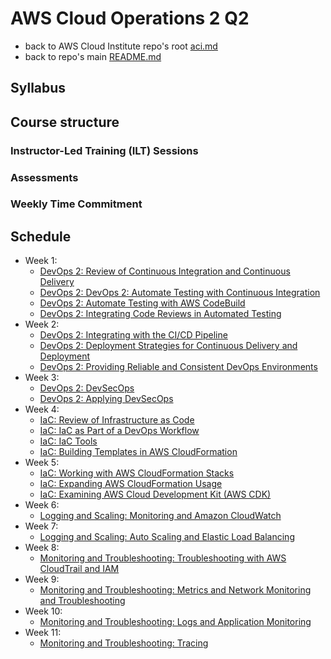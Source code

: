# AWS Cloud Operations 2 Q2

* back to AWS Cloud Institute repo's root [aci.md](../aci.md)
* back to repo's main [README.md](../../../README.md)

## Syllabus

## Course structure

### Instructor-Led Training (ILT) Sessions

### Assessments

### Weekly Time Commitment

## Schedule

* Week 1:
  * [DevOps 2: Review of Continuous Integration and Continuous Delivery](./W010DevOps2CICD.md)
  * [DevOps 2: DevOps 2: Automate Testing with Continuous Integration](./W012DevOps2AutomateTesting.md)
  * [DevOps 2: Automate Testing with AWS CodeBuild](./W014DevOps2AutomateTestingCodeBuild.md)
  * [DevOps 2: Integrating Code Reviews in Automated Testing](./W016DevOps2IntegratingCodeReviewsInTesting.md)
* Week 2:
  * [DevOps 2: Integrating with the CI/CD Pipeline](./W020DevOps2CiCdPipelineIntegration.md)
  * [DevOps 2: Deployment Strategies for Continuous Delivery and Deployment](./W022DevOps2DeploymentsStrategiesForCd.md)
  * [DevOps 2: Providing Reliable and Consistent DevOps Environments](./W024DevOps2ProvidingReliableConsistentEnvironments.md)
* Week 3:
  * [DevOps 2: DevSecOps](./W030DevOps2DevSecOps.md)
  * [DevOps 2: Applying DevSecOps](./W032DevOps2ApplyingDevSecOps.md)
* Week 4:
  * [IaC: Review of Infrastructure as Code](./W040IaCReviewIaC.md)
  * [IaC: IaC as Part of a DevOps Workflow](./W042IaCDevOpsWorkflow.md)
  * [IaC: IaC Tools](./W044IaCTools.md)
  * [IaC: Building Templates in AWS CloudFormation](./W046IaCBuildingTemplatesAwsCloudFormation.md)
* Week 5:
  * [IaC: Working with AWS CloudFormation Stacks](./W050IaCCloudFormationStacks.md)
  * [IaC: Expanding AWS CloudFormation Usage](./W052IaCExpandingCfUsage.md)
  * [IaC: Examining AWS Cloud Development Kit (AWS CDK)](./W054IaCExaminingAwsCdk.md)
* Week 6:
  * [Logging and Scaling: Monitoring and Amazon CloudWatch](./W060LoggingScalingMonitoringCloudWatch.md)
* Week 7:
  * [Logging and Scaling: Auto Scaling and Elastic Load Balancing](./W070LoggingScalingAutoScalingLoadBalancing.md)
* Week 8:
  * [Monitoring and Troubleshooting: Troubleshooting with AWS CloudTrail and IAM](./W080MonitoringTroubleshootingCloudTrailIam.md)
* Week 9:
  * [Monitoring and Troubleshooting: Metrics and Network Monitoring and Troubleshooting](./W090MonitoringTroubleshootingMetricsNetworkMonitoring.md)
* Week 10:
  * [Monitoring and Troubleshooting: Logs and Application Monitoring](./W100MonitoringTroubleshootingLogsAppMonitoring.md)
* Week 11:
  * [Monitoring and Troubleshooting: Tracing](./W110MonitoringTroubleshootingTracing.md)
  